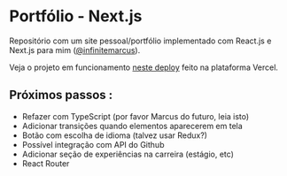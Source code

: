 # Portfólio - Next.js

Repositório com um  site pessoal/portfólio implementado com React.js e Next.js para mim ([@infinitemarcus](https://github.com/infinitemarcus)).

Veja o projeto em funcionamento [neste deploy](httsp://marcusnatrielli.vercel.app) feito na plataforma Vercel.

## Próximos passos :

- Refazer com TypeScript (por favor Marcus do futuro, leia isto)
- Adicionar transições quando elementos aparecerem em tela
- Botão com escolha de idioma (talvez usar Redux?)
- Possível integração com API do Github
- Adicionar seção de experiências na carreira (estágio, etc)
- React Router
